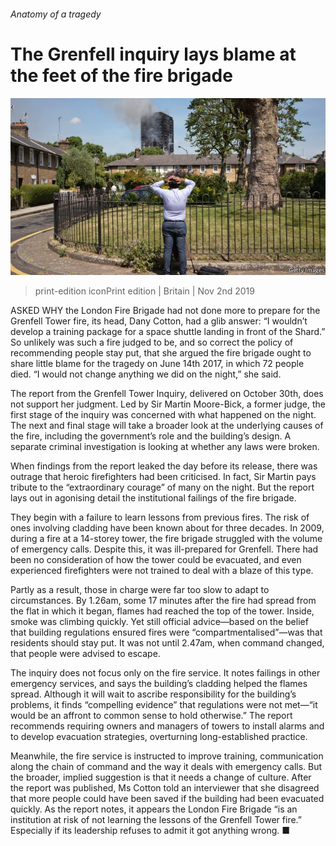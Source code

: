 ###### Anatomy of a tragedy

# The Grenfell inquiry lays blame at the feet of the fire brigade 

![image](images/20191102_BRP002_0.jpg) 

> print-edition iconPrint edition | Britain | Nov 2nd 2019 

ASKED WHY the London Fire Brigade had not done more to prepare for the Grenfell Tower fire, its head, Dany Cotton, had a glib answer: “I wouldn’t develop a training package for a space shuttle landing in front of the Shard.” So unlikely was such a fire judged to be, and so correct the policy of recommending people stay put, that she argued the fire brigade ought to share little blame for the tragedy on June 14th 2017, in which 72 people died. “I would not change anything we did on the night,” she said. 

The report from the Grenfell Tower Inquiry, delivered on October 30th, does not support her judgment. Led by Sir Martin Moore-Bick, a former judge, the first stage of the inquiry was concerned with what happened on the night. The next and final stage will take a broader look at the underlying causes of the fire, including the government’s role and the building’s design. A separate criminal investigation is looking at whether any laws were broken. 

When findings from the report leaked the day before its release, there was outrage that heroic firefighters had been criticised. In fact, Sir Martin pays tribute to the “extraordinary courage” of many on the night. But the report lays out in agonising detail the institutional failings of the fire brigade. 

They begin with a failure to learn lessons from previous fires. The risk of ones involving cladding have been known about for three decades. In 2009, during a fire at a 14-storey tower, the fire brigade struggled with the volume of emergency calls. Despite this, it was ill-prepared for Grenfell. There had been no consideration of how the tower could be evacuated, and even experienced firefighters were not trained to deal with a blaze of this type. 

Partly as a result, those in charge were far too slow to adapt to circumstances. By 1.26am, some 17 minutes after the fire had spread from the flat in which it began, flames had reached the top of the tower. Inside, smoke was climbing quickly. Yet still official advice—based on the belief that building regulations ensured fires were “compartmentalised”—was that residents should stay put. It was not until 2.47am, when command changed, that people were advised to escape. 

The inquiry does not focus only on the fire service. It notes failings in other emergency services, and says the building’s cladding helped the flames spread. Although it will wait to ascribe responsibility for the building’s problems, it finds “compelling evidence” that regulations were not met—“it would be an affront to common sense to hold otherwise.” The report recommends requiring owners and managers of towers to install alarms and to develop evacuation strategies, overturning long-established practice. 

Meanwhile, the fire service is instructed to improve training, communication along the chain of command and the way it deals with emergency calls. But the broader, implied suggestion is that it needs a change of culture. After the report was published, Ms Cotton told an interviewer that she disagreed that more people could have been saved if the building had been evacuated quickly. As the report notes, it appears the London Fire Brigade “is an institution at risk of not learning the lessons of the Grenfell Tower fire.” Especially if its leadership refuses to admit it got anything wrong. ■ 

